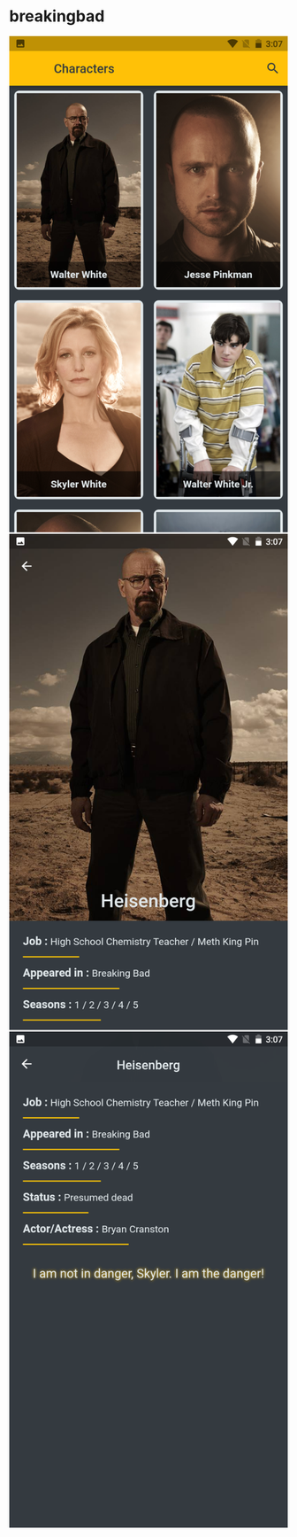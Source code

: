 # breakingbad

![Finished App](https://github.com/heshamghareeb/Images/blob/main/Screenshot_20220527-150700.png)
![Finished App](https://github.com/heshamghareeb/Images/blob/main/Screenshot_20220527-150709.png)
![Finished App](https://github.com/heshamghareeb/Images/blob/main/Screenshot_20220527-150751.png)
